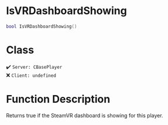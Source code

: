 # IsVRDashboardShowing
```lua
bool IsVRDashboardShowing()
```
# Class
✔️ `Server: CBasePlayer`  
❌ `Client: undefined`  

# Function Description
Returns true if the SteamVR dashboard is showing for this player.
